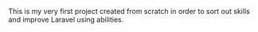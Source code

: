 This is my very first project created from scratch in order to sort out skills and improve Laravel using abilities. 
